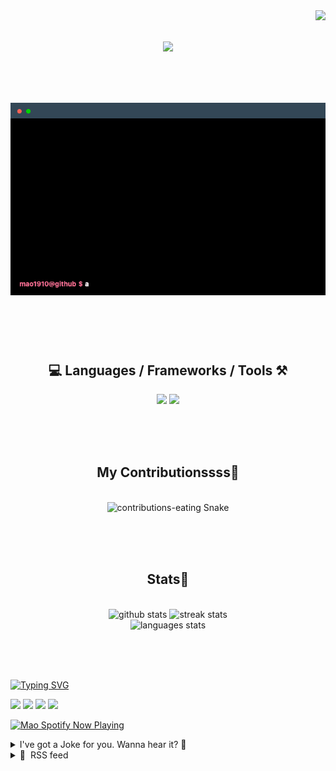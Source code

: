 <!-- VISITOR BADGE -->
<!-- https://github.com/hehuapei/visitor-badge -->

<img align="right" src="https://visitor-badge.laobi.icu/badge?page_id=mao1910.mao1910&left_color=%2379DAF9&right_color=%23FE6E96" />


<!-- TYPING SVG -->
<!-- https://github.com/DenverCoder1/readme-typing-svg -->

<h1 align="center">
    <img src="https://readme-typing-svg.herokuapp.com/?font=Righteous&size=35&center=true&vCenter=true&width=500&height=70&color=FE6E96&font=poppins&duration=5000&lines=Hi+There!+👋;+I'm+Mao!;" />
</h1>

<br/>

<!-- ABOUT ME TERMINAL -->
<h1 align="center">
<img src="./assets/terminal-5.gif" alt="Terminal" />
</h1>

<br/><br/><br/>


<!-- TECHNOLOGIES LOGOS -->
<!-- https://github.com/tandpfun/skill-icons -->

<h2 align="center">💻 Languages / Frameworks / Tools ⚒️</h2>
<div align="center">
    <img src="https://skillicons.dev/icons?i=javascript,typescript,angular,react,html,css,scss,bootstrap,cs,java,spring" />
    <img src="https://skillicons.dev/icons?i=flutter,firebase,supabase,mysql,git,github,gitlab,vscode,idea,maven,figma" />
</div>

<br/><br/><br/>


<!-- CONTRIBUTIONS SNAKE GAME -->
<!-- https://github.com/Platane/snk -->

<div align="center">
  <h2> My Contributionssss🐍 </h2>
  <br>
  <img alt="contributions-eating Snake" src="https://raw.githubusercontent.com/mao1910/mao1910/output/github-contribution-grid-snake.svg" />

  <!-- Four lines below suggested by Planate for Dark mode-->
  <picture>
  <source media="(prefers-color-scheme: dark)" srcset="github-snake-dark.svg" />
  <source media="(prefers-color-scheme: light)" srcset="github-snake.svg" />
  </picture>
  
  <br/><br/><br/>
</div>


<!-- GITHUB STATS -->
<!-- https://github.com/DenverCoder1/github-readme-streak-stats --> <!--  My own Vercel deployment -->
<!-- https://github.com/anuraghazra/github-readme-stats --> <!--  My own Vercel -->

<h2 align="center"> Stats📝 </h2>
  <br>
<div align=center>
  <img width=429 src="https://github-readme-stats-mao1910.vercel.app/api?username=mao1910&count_private=true&show_icons=true&theme=dracula&rank_icon=github&hide=contribs&border_radius=10&border_color=79DAF9" alt="github stats"/>
  <img width=396 src="https://github-readme-streak-stats-2235.vercel.app?user=mao1910&count_private=true&theme=dracula&currStreakNum=79DAF9&currStreakLabel=FE6E96&border_radius=10&border=79DAF9" alt="streak stats"/>
  <br/>
  <img src="https://github-readme-stats-mao1910.vercel.app/api/top-langs/?username=mao1910&layout=compact&theme=dracula&border_radius=10&size_weight=0.5&count_weight=0.5&border_color=79DAF9" alt="languages stats" />
</div>

<br/><br/><br/>


<!-- FOOTER -->
<!-- https://github.com/DenverCoder1/readme-typing-svg -->
<!-- https://readme-typing-svg.demolab.com/demo/ -->

<a href="https://git.io/typing-svg"><img src="https://readme-typing-svg.demolab.com?font=Poppins&pause=1000&color=FE6E96&width=535&lines=Thanks+for+dropping+by!;Feel+free+to+check+any+of+the+Socials+below+%F0%9F%91%87;Or+the+Joke+Of+The+Day+if+you're+down+for+a+giggle+%F0%9F%98%9D;Hope+to+see+you+again+%F0%9F%91%8A;Uh%3F+You're+still+here%3F;Well...+I'm+running+out+of+things+to+say...;Tell+you+what%2C+due+to+your+effort+and+perseverance%2C;I+shall+present+you+with+a+short+poem%3A;%22To+code%2C+or+not+to+code%2C+that+is+the+question%3A;Whether+'tis+nobler+in+the+IDE+to+debug;The+errors+and+issues+of+outrageous+software%2C;Or+to+take+up+the+keyboard+against+a+sea+of+bugs;And+by+coding%2C+end+them.%22;by+William+Shakespeare%2C+probably.+;Pretty+sure+that's+Hamlet's.;Alrighty%2C+this+has+been+fun.;But+I'll+restart+the+loop+now...+see+ya+soon!" alt="Typing SVG" /></a>


<!--  SOCIAL NETWORKS -->
<!-- https://github.com/alexandresanlim/Badges4-README.md-Profile -->

  <div> 
    <a href="https://www.deviantart.com/madeinkobaia/art/my-profile-is-under-construction-265626465" target="_blank"><img src="https://img.shields.io/badge/-LinkedIn-%230077B5?style=for-the-badge&logo=linkedin&logoColor=white" target="_blank"></a> <!-- ADD LINKEDIN PROFILE -->
    <a href = "https://www.nicepng.com/ourpic/u2q8o0t4t4r5o0r5_website-under-construction-png-graphic-transparent-website-under/"><img src="https://img.shields.io/badge/Portfolio-4285F4?style=for-the-badge&logo=Google-chrome&logoColor=white" target="_blank"></a> <!-- ADD PORTFOLIO WEBSITE -->
    <a href="https://discord.gg" target="_blank"><img src="https://img.shields.io/badge/Discord-7289DA?style=for-the-badge&logo=discord&logoColor=white" target="_blank"></a> <!-- ADD DISCORD --> <!-- User or Server? -->
    <a href = "mailto:mao1910dev@gmail.com"><img src="https://img.shields.io/badge/Gmail-D14836?style=for-the-badge&logo=gmail&logoColor=white" target="_blank"></a>
  </div>


<!-- SPOTIFY PLAYING-->
<!-- https://github.com/novatorem/novatorem --> <!-- My own Vercel deployment-->

[<img width=438px src="https://spotify-now-playing-git-main-mao1910.vercel.app//api/spotify/?border_color=FE6E96" alt="Mao Spotify Now Playing" />](https://open.spotify.com/user/31542et242zglhf42ydrtqgvuvde)


<!-- JOKE OF THE DAY -->
<!-- https://github.com/ABSphreak/readme-jokes --> <!-- My own Vercel deployment-->

<details>
<summary>I've got a Joke for you. Wanna hear it? 🙈</summary>

<br/>

 <tr>
 <td style="padding-top:4px"><img src = "https://readme-jokes-git-master-mao1910.vercel.app/api?&theme=dracula"></td>
 </tr>

</details>


<!-- RSS FEED -->
<!-- https://github.com/gautamkrishnar/blog-post-workflow -->

<details>
<summary>📕 &nbsp;RSS feed</summary>

<br/>

<!-- BLOG-POST-LIST:START -->
 #### - [Breaking Terraform files into composable layers](https://dev.to/he4rt/breaking-terraform-files-into-composable-layers-1mj8) 
 <details><summary>Article</summary> <p>Terraform allows you to spin up cloud infrastructure using a single command. Let's say you're trying to run Elasticsearch and Kibana within a Kubernetes cluster, for example.</p>

<p>For that, you could write a few <code>.tf</code> files and run <code>terraform apply</code> to provision a Kubernetes cluster and deploy a few pods to it.</p>

<p><a href="https://res.cloudinary.com/practicaldev/image/fetch/s--M2tay2Bu--/c_limit%2Cf_auto%2Cfl_progressive%2Cq_auto%2Cw_800/https://dev-to-uploads.s3.amazonaws.com/uploads/articles/gcuyfxzx1putejr1rl8t.png" class="article-body-image-wrapper"><img src="https://res.cloudinary.com/practicaldev/image/fetch/s--M2tay2Bu--/c_limit%2Cf_auto%2Cfl_progressive%2Cq_auto%2Cw_800/https://dev-to-uploads.s3.amazonaws.com/uploads/articles/gcuyfxzx1putejr1rl8t.png" alt="Image description" width="800" height="716"></a></p>

<p>Now, assume you want other instances of the Elastic stack that you can use for demos. In that case, you'll have to set up brand new <a href="https://developer.hashicorp.com/terraform/language/state/workspaces">Terraform workspaces</a> and run <code>terraform apply</code> multiple times.</p>

<p>The problem with this approach is that it will cause you to replicate your <em>entire</em> infrastructure every time. Consequently, you'll have multiple Kubernetes clusters. Each cluster takes at least 15 minutes to spin up and costs $72 a month on AWS.</p>

<p><a href="https://res.cloudinary.com/practicaldev/image/fetch/s--FtQxQhRb--/c_limit%2Cf_auto%2Cfl_progressive%2Cq_auto%2Cw_800/https://dev-to-uploads.s3.amazonaws.com/uploads/articles/hxcjdv5zbm87e5hqrdpf.png" class="article-body-image-wrapper"><img src="https://res.cloudinary.com/practicaldev/image/fetch/s--FtQxQhRb--/c_limit%2Cf_auto%2Cfl_progressive%2Cq_auto%2Cw_800/https://dev-to-uploads.s3.amazonaws.com/uploads/articles/hxcjdv5zbm87e5hqrdpf.png" alt="Image description" width="800" height="294"></a></p>

<p>A much better alternative would be to reuse a single Kubernetes cluster and spin up multiple environments on top of it. Thus, you'd pay for a single cluster, and you don't have to wait for a brand new cluster every time you spawn a new environment.</p>

<p><a href="https://res.cloudinary.com/practicaldev/image/fetch/s--OYZBQaOm--/c_limit%2Cf_auto%2Cfl_progressive%2Cq_auto%2Cw_800/https://dev-to-uploads.s3.amazonaws.com/uploads/articles/dm7mo4o6ub7y1w0mw6xj.png" class="article-body-image-wrapper"><img src="https://res.cloudinary.com/practicaldev/image/fetch/s--OYZBQaOm--/c_limit%2Cf_auto%2Cfl_progressive%2Cq_auto%2Cw_800/https://dev-to-uploads.s3.amazonaws.com/uploads/articles/dm7mo4o6ub7y1w0mw6xj.png" alt="Image description" width="800" height="280"></a></p>

<p>That's why <a href="https://github.com/ergomake/layerform">Layerform</a> exists. Layerform allows engineers to break their Terraform files into composable <em>layers</em>. That way, teams can have a shared base layer for their Kubernetes cluster and multiple top layers with Elasticsearch, Kibana, and even other serverless components they need, like Lambdas, SQS queues, or load balancers.</p>

<p><a href="https://res.cloudinary.com/practicaldev/image/fetch/s--5PlYKotr--/c_limit%2Cf_auto%2Cfl_progressive%2Cq_auto%2Cw_800/https://dev-to-uploads.s3.amazonaws.com/uploads/articles/ap5kps52rrkjqw09hlj5.png" class="article-body-image-wrapper"><img src="https://res.cloudinary.com/practicaldev/image/fetch/s--5PlYKotr--/c_limit%2Cf_auto%2Cfl_progressive%2Cq_auto%2Cw_800/https://dev-to-uploads.s3.amazonaws.com/uploads/articles/ap5kps52rrkjqw09hlj5.png" alt="Image description" width="800" height="482"></a></p>

<p>In this post, I'll explain how layers work, how to break your Terraform files into composable layers and demonstrate a few use cases that layers enable. Those use cases include creating production-like development environments and setting up pull request preview links for <em>any</em> type of application.</p>

<blockquote>
<p>As a note, Terraform workspaces are quite laborious to use. The official documentation even contains a warning about using them.<br>
<em><strong>Important</strong>: Workspaces are not appropriate for system decomposition or deployments requiring separate credentials and access controls.</em></p>
</blockquote>



<h2>
  
  
  How layers work
</h2>

<p>In Layerform, Terraform files are divided into layers. Each layer definition specifies the files that belong to it and a list of dependencies.</p>

<p>Let's say you're trying to run Elasticsearch and Kibana within an EKS instance (AWS-managed k8s).</p>

<p>For that, you'd have two layers, one for <code>eks</code>, and another for the <code>elastic_stack</code>.<br>
</p>

<div class="highlight js-code-highlight">
<pre class="highlight json"><code><span class="p">{</span><span class="w">
    </span><span class="nl">"layers"</span><span class="p">:</span><span class="w"> </span><span class="p">[</span><span class="w">
        </span><span class="p">{</span><span class="w">
            </span><span class="nl">"name"</span><span class="p">:</span><span class="w"> </span><span class="s2">"eks"</span><span class="p">,</span><span class="w">
            </span><span class="nl">"files"</span><span class="p">:</span><span class="w"> </span><span class="p">[</span><span class="s2">"layers/eks.tf"</span><span class="p">,</span><span class="w"> </span><span class="s2">"layers/eks/**"</span><span class="p">]</span><span class="w">
        </span><span class="p">},</span><span class="w">
        </span><span class="p">{</span><span class="w">
            </span><span class="nl">"name"</span><span class="p">:</span><span class="w"> </span><span class="s2">"elastic_stack"</span><span class="p">,</span><span class="w">
            </span><span class="nl">"files"</span><span class="p">:</span><span class="w"> </span><span class="p">[</span><span class="s2">"layers/elastic_stack.tf"</span><span class="p">,</span><span class="w"> </span><span class="s2">"layers/elastic_stack/**"</span><span class="p">],</span><span class="w">
            </span><span class="nl">"dependencies"</span><span class="p">:</span><span class="w"> </span><span class="p">[</span><span class="s2">"eks"</span><span class="p">]</span><span class="w">
        </span><span class="p">}</span><span class="w">
    </span><span class="p">]</span><span class="w">
</span><span class="p">}</span><span class="w">
</span></code></pre>

</div>



<p>In the <code>eks</code> layer definition, you specify which files belong to that layer. Given that <code>eks</code> does <em>not</em> depend on any other infrastructure, it won't list any other layers as dependencies. On the other hand, the <code>elastic_stack</code> layer's files depend on <code>eks</code>. Consequently, it will include <code>eks</code> as a dependency.</p>

<p>After defining layers this way, you can spin up an EKS cluster independently by running <code>layerform spawn eks default</code>.</p>

<p><a href="https://res.cloudinary.com/practicaldev/image/fetch/s--FkvApNvc--/c_limit%2Cf_auto%2Cfl_progressive%2Cq_auto%2Cw_800/https://dev-to-uploads.s3.amazonaws.com/uploads/articles/ypdqh69w89w46ykwhwqq.png" class="article-body-image-wrapper"><img src="https://res.cloudinary.com/practicaldev/image/fetch/s--FkvApNvc--/c_limit%2Cf_auto%2Cfl_progressive%2Cq_auto%2Cw_800/https://dev-to-uploads.s3.amazonaws.com/uploads/articles/ypdqh69w89w46ykwhwqq.png" alt="Image description" width="800" height="118"></a></p>

<p>Then, each engineer can create their own instances of the <code>elastic_stack</code> and reuse the same cluster. For that, they'd all run <code>layerform spawn elastic_stack &lt;name&gt;</code>, and each of these layers would look for an underlying <code>eks</code> layer with ID <code>default</code>.</p>

<p><a href="https://res.cloudinary.com/practicaldev/image/fetch/s--8P7X6B_B--/c_limit%2Cf_auto%2Cfl_progressive%2Cq_auto%2Cw_800/https://dev-to-uploads.s3.amazonaws.com/uploads/articles/9s8v5628ww5himz8irzy.png" class="article-body-image-wrapper"><img src="https://res.cloudinary.com/practicaldev/image/fetch/s--8P7X6B_B--/c_limit%2Cf_auto%2Cfl_progressive%2Cq_auto%2Cw_800/https://dev-to-uploads.s3.amazonaws.com/uploads/articles/9s8v5628ww5himz8irzy.png" alt="Image description" width="800" height="486"></a><br>
</p>

<div class="highlight js-code-highlight">
<pre class="highlight plaintext"><code>➜ layerform list instances
INSTANCE NAME                LAYER NAME    DEPENDENCIES
default                      eks
first                        elastic_stack  eks=default
second                       elastic_stack  eks=default
</code></pre>

</div>



<p>If someone needs a new cluster, they can recreate the whole stack by passing the <code>--base</code> flag, as in <code>layerform spawn elastic_stack third --base eks=another_eks</code>.</p>

<p><a href="https://res.cloudinary.com/practicaldev/image/fetch/s--nVvBa9_U--/c_limit%2Cf_auto%2Cfl_progressive%2Cq_auto%2Cw_800/https://dev-to-uploads.s3.amazonaws.com/uploads/articles/7gvyssbz2m54d2xl01d7.png" class="article-body-image-wrapper"><img src="https://res.cloudinary.com/practicaldev/image/fetch/s--nVvBa9_U--/c_limit%2Cf_auto%2Cfl_progressive%2Cq_auto%2Cw_800/https://dev-to-uploads.s3.amazonaws.com/uploads/articles/7gvyssbz2m54d2xl01d7.png" alt="Image description" width="800" height="323"></a><br>
</p>

<div class="highlight js-code-highlight">
<pre class="highlight plaintext"><code>➜ layerform list instances
INSTANCE NAME                LAYER NAME    DEPENDENCIES
default                      eks
another_eks                  eks
first                        elastic_stack  eks=default
second                       elastic_stack  eks=default
third                        elastic_stack  eks=another_eks
</code></pre>

</div>



<p>When done with their layers, engineers can kill their layer instances without damaging someone else's work.</p>

<p><a href="https://res.cloudinary.com/practicaldev/image/fetch/s--9RcCxzV0--/c_limit%2Cf_auto%2Cfl_progressive%2Cq_auto%2Cw_800/https://dev-to-uploads.s3.amazonaws.com/uploads/articles/pwd33a7q2x1hk0uaaiwl.png" class="article-body-image-wrapper"><img src="https://res.cloudinary.com/practicaldev/image/fetch/s--9RcCxzV0--/c_limit%2Cf_auto%2Cfl_progressive%2Cq_auto%2Cw_800/https://dev-to-uploads.s3.amazonaws.com/uploads/articles/pwd33a7q2x1hk0uaaiwl.png" alt="Image description" width="800" height="419"></a></p>

<p>In a way, Layerform's layers are similar to container layers. Some people refer to them as "Kustomize for Terraform."</p>



<h2>
  
  
  Using layers to create development environments
</h2>

<p>For most teams, "staging" is a bottleneck. Usually, companies have many engineers, but there's only a single "staging" environment for everyone to use. Consequently, developers wanting to test changes in a production-like environment must queue.</p>

<p>Additionally, when systems are large or depend on serverless components, engineers cannot reliably run all their software on their machines. Therefore, they all point to the same staging environment and step on each others' toes.</p>

<p><a href="https://res.cloudinary.com/practicaldev/image/fetch/s--h2ZZ-wVs--/c_limit%2Cf_auto%2Cfl_progressive%2Cq_auto%2Cw_800/https://dev-to-uploads.s3.amazonaws.com/uploads/articles/dn62yxb4ac16mziqizlk.png" class="article-body-image-wrapper"><img src="https://res.cloudinary.com/practicaldev/image/fetch/s--h2ZZ-wVs--/c_limit%2Cf_auto%2Cfl_progressive%2Cq_auto%2Cw_800/https://dev-to-uploads.s3.amazonaws.com/uploads/articles/dn62yxb4ac16mziqizlk.png" alt="Image description" width="800" height="377"></a></p>

<p>Layers help teams solve this problem by enabling each engineer to spin up their own environment and share core pieces of infrastructure, as shown earlier.</p>

<p><a href="https://res.cloudinary.com/practicaldev/image/fetch/s--1t0giuY3--/c_limit%2Cf_auto%2Cfl_progressive%2Cq_auto%2Cw_800/https://dev-to-uploads.s3.amazonaws.com/uploads/articles/vr8ktr4zhtfrxblrl2ty.png" class="article-body-image-wrapper"><img src="https://res.cloudinary.com/practicaldev/image/fetch/s--1t0giuY3--/c_limit%2Cf_auto%2Cfl_progressive%2Cq_auto%2Cw_800/https://dev-to-uploads.s3.amazonaws.com/uploads/articles/vr8ktr4zhtfrxblrl2ty.png" alt="Image description" width="800" height="421"></a></p>

<p>Layerform also provides developers valuable features to develop applications locally while pointing them to their own "staging" environment's back-end.</p>

<p>Assume you cannot run Elasticsearch locally because the JVM needs too much memory, for example. In that case, you could use <code>layerform output</code> to get the address of your remote Elasticsearch instance.<br>
</p>

<div class="highlight js-code-highlight">
<pre class="highlight plaintext"><code>➜ layerform output elastic_stack first

{
  "cluster_name": {
    "sensitive": false,
    "type": "string",
    "value": "demo-eks-post-example"
  },
  "elasticsearch_url": {
    "sensitive": false,
    "type": "string",
    "value": "https://elasticsearch-post-example.environment.ergomake.link"
  }
}
</code></pre>

</div>



<p>You could use that URL in your Kibana configuration file (<code>config.yml</code>). That way, you could point your local Kibana to the remote Elasticsearch as you develop.<br>
</p>

<div class="highlight js-code-highlight">
<pre class="highlight yaml"><code><span class="na">elasticsearch.hosts</span><span class="pi">:</span>
    <span class="pi">[</span><span class="s2">"</span><span class="s">https://elasticsearch-post-example.environment.ergomake.link"</span><span class="pi">]</span>
</code></pre>

</div>



<p>In case you had multiple outputs you need to interpolate in your configuration file, as many applications have, you could even write a template file and tell Layerform to interpolate it for you.</p>

<p>Take the following template file for Kibana's <code>config.yml</code>, for example.<br>
</p>

<div class="highlight js-code-highlight">
<pre class="highlight yaml"><code><span class="na">elasticsearch.hosts</span><span class="pi">:</span> <span class="pi">[</span><span class="s2">"</span><span class="s">{{elasticsearch_url.value}}"</span><span class="pi">]</span>
</code></pre>

</div>



<p>To render that file and replace <code>{{ elasticsearch_url.value }}</code> with the actual values for your particular layer, you could use the <code>--template</code> flag to output the rendered file to <code>stdout</code>.<br>
</p>

<div class="highlight js-code-highlight">
<pre class="highlight yaml"><code><span class="s">➜ layerform output elastic_stack first --template config/kibana-template.yml</span>

<span class="na">elasticsearch.hosts</span><span class="pi">:</span> <span class="pi">[</span><span class="s1">'</span><span class="s">http://elastic-stack-xehl-es.environment.ergomake.link'</span><span class="pi">]</span>
</code></pre>

</div>



<p>Engineers could then pipe the rendered file to an actual <code>config.yml</code> and use it without knowing anything about layers or manually entering values.<br>
</p>

<div class="highlight js-code-highlight">
<pre class="highlight yaml"><code><span class="s">➜ layerform output elastic_stack first --template config/kibana-template.yml &gt; config.yml</span>
</code></pre>

</div>



<p>After that, <code>yarn start</code> would cause Kibana to read <code>config.yml</code> and point to the remote Elasticsearch.</p>



<h3>
  
  
  A note on collaborating with layers
</h3>

<p>Similarly to Terraform, Layerform may use a remote back-end to store states and layer definitions.</p>

<p>Once an engineer creates a layer instance, Layerform syncs it with a remote state file in S3. Then, when someone else uses <code>layerform list instances</code>, Layerform will fetch states from the remote back-end and list an up-to-date list of instances.</p>

<p><a href="https://res.cloudinary.com/practicaldev/image/fetch/s--8adkbuS2--/c_limit%2Cf_auto%2Cfl_progressive%2Cq_auto%2Cw_800/https://dev-to-uploads.s3.amazonaws.com/uploads/articles/38dvovqdoplf7l9z1j4z.png" class="article-body-image-wrapper"><img src="https://res.cloudinary.com/practicaldev/image/fetch/s--8adkbuS2--/c_limit%2Cf_auto%2Cfl_progressive%2Cq_auto%2Cw_800/https://dev-to-uploads.s3.amazonaws.com/uploads/articles/38dvovqdoplf7l9z1j4z.png" alt="Image description" width="800" height="284"></a></p>

<p>Assume engineer A spun up layer <code>first</code>. If engineer B wants to collaborate with engineer A, they will be able to see <code>first</code> in the list of layers because the list is stored remotely.<br>
</p>

<div class="highlight js-code-highlight">
<pre class="highlight plaintext"><code># Ran by engineer B
➜ layerform list instances

INSTANCE NAME                LAYER NAME     DEPENDENCIES
default                      eks
first                        elastic_stack  eks=default
</code></pre>

</div>



<p>Then, engineer B can also get the URL of the Elasticsearch instance in layer <code>first</code> by running <code>layerform output</code>.</p>

<blockquote>
<p>We're still working on proper locking and collaboration mechanisms to keep states free of race conditions. We welcome pull requests for that in case you're interested in contributing.</p>
</blockquote>



<h2>
  
  
  Using layers to create pull request previews
</h2>

<p>Whenever engineers make changes and open a pull request, Vercel spins up their Next.js application and adds a preview link to the PR.</p>

<p><a href="https://res.cloudinary.com/practicaldev/image/fetch/s--pnjyN5Og--/c_limit%2Cf_auto%2Cfl_progressive%2Cq_auto%2Cw_800/https://dev-to-uploads.s3.amazonaws.com/uploads/articles/1ssnxqyr3p3pxlah6inw.png" class="article-body-image-wrapper"><img src="https://res.cloudinary.com/practicaldev/image/fetch/s--pnjyN5Og--/c_limit%2Cf_auto%2Cfl_progressive%2Cq_auto%2Cw_800/https://dev-to-uploads.s3.amazonaws.com/uploads/articles/1ssnxqyr3p3pxlah6inw.png" alt="Image description" width="800" height="237"></a></p>

<p>Most developers, designers, and product managers love Vercel's previews. <strong>The problem is that these previews do not work for teams with more complex set-ups</strong>. For example, you can't get full-stack previews if you have a serverless application or need a Kubernetes cluster.</p>

<p>Today, most teams end up building these preview environments in-house, using a bunch of ad-hoc scripts.</p>

<p><a href="https://github.com/ergomake/layerform">Layerform</a> helps teams solve this problem by allowing them to create a separate preview layer. Then, engineers can call the Layerform CLI from their CI and spin up only the infrastructure they need.</p>

<p>Since Layerform uses Terraform files, it can spin up all types of infrastructure for these previews, including Kubernetes resources, Lambdas, SQS instances, and S3 buckets.</p>

<p>In the case of the Elastic stack, for example, engineers could create a GitHub action to <code>layerform spawn</code> only the Elastic stack layer on top of a shared <code>preview</code> cluster, making previews much less expensive.<br>
</p>

<div class="highlight js-code-highlight">
<pre class="highlight yaml"><code><span class="na">name</span><span class="pi">:</span> <span class="s">Preview</span>

<span class="na">on</span><span class="pi">:</span>
    <span class="na">pull_request</span><span class="pi">:</span>

<span class="na">jobs</span><span class="pi">:</span>
    <span class="na">preview</span><span class="pi">:</span>
        <span class="na">runs-on</span><span class="pi">:</span> <span class="s">ubuntu-latest</span>

        <span class="na">steps</span><span class="pi">:</span>
            <span class="c1"># + Checkout code, install deps, etc...</span>
            <span class="pi">-</span> <span class="na">name</span><span class="pi">:</span> <span class="s">Install Layerform</span>
              <span class="na">run</span><span class="pi">:</span> <span class="s">go install github.com/ergomake/layerform@main</span>

            <span class="c1"># Configure remote state — we'll improve this</span>
            <span class="pi">-</span> <span class="na">name</span><span class="pi">:</span> <span class="s">Create Layerform config file</span>
              <span class="na">run</span><span class="pi">:</span> <span class="pi">|</span>
                  <span class="s">mkdir -p ~/.layerform</span>
                  <span class="s">echo "currentContext: demo" &gt; ~/.layerform/config</span>
                  <span class="s">echo "contexts:" &gt;&gt; ~/.layerform/config</span>
                  <span class="s">echo "  demo:" &gt;&gt; ~/.layerform/config</span>
                  <span class="s">echo "    type: s3" &gt;&gt; ~/.layerform/config</span>
                  <span class="s">echo "    bucket: layerform-post-demo" &gt;&gt; ~/.layerform/config</span>
                  <span class="s">echo "    region: us-west-1" &gt;&gt; ~/.layerform/config</span>

            <span class="c1"># Actually spawn the preview layer</span>
            <span class="pi">-</span> <span class="na">id</span><span class="pi">:</span> <span class="s">layerform</span>
              <span class="na">name</span><span class="pi">:</span> <span class="s">Spawn Elasticstack using Layerform</span>
              <span class="na">run</span><span class="pi">:</span> <span class="pi">|</span>
                  <span class="s">layerform spawn elastic_stack ${{ github.event.pull_request.head.ref }}</span>
              <span class="na">env</span><span class="pi">:</span>
                  <span class="na">AWS_ACCESS_KEY_ID</span><span class="pi">:</span> <span class="s">${{ secrets.AWS_ACCESS_KEY_ID }}</span>
                  <span class="na">AWS_SECRET_ACCESS_KEY</span><span class="pi">:</span> <span class="s">${{ secrets.AWS_SECRET_ACCESS_KEY }}</span>
</code></pre>

</div>



<p>The workflow above will use the pull request's branch name as the layer instance's name.</p>

<blockquote>
<p>Just like any other layer instance, it will appear when running <code>layerform list</code>, so you can connect to it from your terminal too, if you want.</p>
</blockquote>

<p>Finally, once the <code>spawn</code> is done, you can write some code to call <code>layerform output</code> and add a comment with a preview link to the pull request.<br>
</p>

<div class="highlight js-code-highlight">
<pre class="highlight yaml"><code><span class="c1"># ...</span>

<span class="c1"># Get Kibana's URL from layerform output using jq</span>
<span class="pi">-</span> <span class="na">id</span><span class="pi">:</span> <span class="s">layerform</span>
  <span class="na">name</span><span class="pi">:</span> <span class="s">Spawn Elasticstack using Layerform</span>
  <span class="na">run</span><span class="pi">:</span> <span class="pi">|</span>
      <span class="s">layerform spawn elastic_stack ${{ github.event.pull_request.head.ref }}</span>
      <span class="s">kibana=$(layerform output elastic_stack ${{ github.event.pull_request.head.ref }} | jq -r .kibana_url.value)</span>
      <span class="s">echo "kibana=$kibana" &gt;&gt; "$GITHUB_OUTPUT"</span>
  <span class="na">env</span><span class="pi">:</span>
      <span class="na">AWS_ACCESS_KEY_ID</span><span class="pi">:</span> <span class="s">${{ secrets.AWS_ACCESS_KEY_ID }}</span>
      <span class="na">AWS_SECRET_ACCESS_KEY</span><span class="pi">:</span> <span class="s">${{ secrets.AWS_SECRET_ACCESS_KEY }}</span>

<span class="c1"># Add a comment to the pull request</span>
<span class="pi">-</span> <span class="na">uses</span><span class="pi">:</span> <span class="s">actions/github-script@v6</span>
  <span class="na">with</span><span class="pi">:</span>
      <span class="na">script</span><span class="pi">:</span> <span class="pi">|</span>
          <span class="s">github.rest.issues.createComment({</span>
            <span class="s">issue_number: context.issue.number,</span>
            <span class="s">owner: context.repo.owner,</span>
            <span class="s">repo: context.repo.repo,</span>
            <span class="s">body: '${{ steps.layerform.outputs.kibana }}'</span>
          <span class="s">})</span>
</code></pre>

</div>



<p>After that change, you'll see a preview link pointing to actual production-like infrastructure in every PR you open.</p>

<p><a href="https://res.cloudinary.com/practicaldev/image/fetch/s--RLVL_0X0--/c_limit%2Cf_auto%2Cfl_progressive%2Cq_auto%2Cw_800/https://dev-to-uploads.s3.amazonaws.com/uploads/articles/tfarsc0kamv6bumhubfx.png" class="article-body-image-wrapper"><img src="https://res.cloudinary.com/practicaldev/image/fetch/s--RLVL_0X0--/c_limit%2Cf_auto%2Cfl_progressive%2Cq_auto%2Cw_800/https://dev-to-uploads.s3.amazonaws.com/uploads/articles/tfarsc0kamv6bumhubfx.png" alt="Image description" width="800" height="139"></a></p>

<p>To destroy these layer instances, you should create a second workflow that's triggered when someone closes or merges a PR. That workflow should call <code>layerform kill</code> and pass it the layer's name, which, in this case, is the same as the branch's.<br>
</p>

<div class="highlight js-code-highlight">
<pre class="highlight yaml"><code><span class="na">name</span><span class="pi">:</span> <span class="s">Destroy previews when PRs are closed</span>

<span class="na">on</span><span class="pi">:</span>
    <span class="na">pull_request</span><span class="pi">:</span>
        <span class="na">types</span><span class="pi">:</span> <span class="pi">[</span><span class="nv">closed</span><span class="pi">]</span>

<span class="na">jobs</span><span class="pi">:</span>
    <span class="na">kill_preview</span><span class="pi">:</span>
        <span class="na">runs-on</span><span class="pi">:</span> <span class="s">ubuntu-latest</span>
        <span class="na">steps</span><span class="pi">:</span>
            <span class="c1"># + Checkout code, install deps, etc...</span>
            <span class="pi">-</span> <span class="na">name</span><span class="pi">:</span> <span class="s">Install Layerform</span>
              <span class="na">run</span><span class="pi">:</span> <span class="s">go install github.com/ergomake/layerform@main</span>

            <span class="pi">-</span> <span class="na">name</span><span class="pi">:</span> <span class="s">Kill preview</span>
              <span class="na">run</span><span class="pi">:</span> <span class="s">layerform kill elastic_stack ${{ github.event.pull_request.head.ref }}</span>
</code></pre>

</div>



<h2>
  
  
  Extra implementation notes
</h2>

<p>In these examples, I assume that users have deployed an <a href="https://docs.nginx.com/nginx-ingress-controller/"><code>nginx-ingress-controller</code></a> to their cluster through the <code>eks</code> layer. This controller is responsible for creating an <code>nlb</code> and exposing Elasticsearch and Kibana to the internet through their ingresses.</p>

<p>In any case, many developers would probably want to keep their development environments within a VPN, which is also possible because Layerform provisions all the infrastructure in <em>your</em> cloud using plain Terraform files.</p>

<p>When it comes to deploying the actual pods to your cluster, you can use whatever you want. When I tested the examples myself, I specified raw Kubernetes resources through the <code>kubernetes</code> provider. Still, you could use Helm charts with the Helm provider. The only requirement for using layers is that your infra is in a Terraform file, not ad-hoc scripts.</p>

<p>Finally, another interesting detail is that engineers must provide layer definitions to the remote back-end with <code>layerform configure</code> before anyone can spawn instances.</p>

<p><strong>If you've found this idea intriguing, please consider <a href="https://github.com/ergomake/layerform">giving us a star on GitHub</a>.</strong></p>

 </details> 
 <hr /> 

 #### - [AWS Lambda and Slack integration](https://dev.to/aws-builders/aws-lambda-and-slack-integration-2d3g) 
 <details><summary>Article</summary> <p>Slack has emerged as a go-to platform for businesses to promote effective interactions because it is essential for seamless team collaboration. You can streamline the process of sending Slack messages and seamlessly integrate it into your current workflows by utilising the strength of AWS Lambda functions. In this article, we’ll look at how to send Slack messages and easily add them to your team’s Slack channels using a Python Lambda function.</p>

<h2>
  
  
  Step 1: Create a Slack App and obtain credentials
</h2>

<p>You must create a Slack app and obtain the required authentication credentials before you can begin. Create a new app for your workspace using the Slack API, then enable the necessary permissions, such as “chat:write.” We will need your app’s API token later, so please retrieve it.</p>

<p>I personally prefer using the <a href="https://api.slack.com/messaging/webhooks">incoming webhooks</a> feature that Slack provides. It will give you a simple REST api to send messages. See the example below.<br>
</p>

<div class="highlight js-code-highlight">
<pre class="highlight shell"><code>POST https://hooks.slack.com/services/T00000000/B00000000/XXXXXXXXXXXXXXXXXXXXXXXX
Content-type: application/json
<span class="o">{</span>
    <span class="s2">"text"</span>: <span class="s2">"Hello, world."</span>
<span class="o">}</span>
</code></pre>

</div>



<h2>
  
  
  Step 2: Set Up an AWS Lambda Function
</h2>

<p>Go to the Lambda service in the AWS Management Console and select “Create Function.” Select the proper runtime environment for your Lambda function that is based on Python.</p>

<p>Write the Python code necessary to send Slack messages in the Lambda function’s code editor. Import the requests library to get started with sending HTTP requests to the Slack API. Create a function that builds the message payload and sends it to the correct Slack API endpoint after that.</p>

<p>Here is an example of what Python code could look like:<br>
</p>

<div class="highlight js-code-highlight">
<pre class="highlight python"><code><span class="kn">import</span> <span class="nn">requests</span>
<span class="kn">import</span> <span class="nn">os</span>

<span class="k">def</span> <span class="nf">send_slack_message</span><span class="p">(</span><span class="n">message</span><span class="p">):</span>
    <span class="n">slack_token</span> <span class="o">=</span> <span class="n">os</span><span class="p">.</span><span class="n">environ</span><span class="p">[</span><span class="s">'SLACK_TOKEN'</span><span class="p">]</span>
    <span class="n">channel_id</span> <span class="o">=</span> <span class="s">'your_channel_id'</span>

    <span class="n">url</span> <span class="o">=</span> <span class="s">'https://slack.com/api/chat.postMessage'</span>
    <span class="n">headers</span> <span class="o">=</span> <span class="p">{</span><span class="s">'Authorization'</span><span class="p">:</span> <span class="sa">f</span><span class="s">'Bearer </span><span class="si">{</span><span class="n">slack_token</span><span class="si">}</span><span class="s">'</span><span class="p">}</span>
    <span class="n">payload</span> <span class="o">=</span> <span class="p">{</span>
        <span class="s">'channel'</span><span class="p">:</span> <span class="n">channel_id</span><span class="p">,</span>
        <span class="s">'text'</span><span class="p">:</span> <span class="n">message</span>
    <span class="p">}</span>

    <span class="n">response</span> <span class="o">=</span> <span class="n">requests</span><span class="p">.</span><span class="n">post</span><span class="p">(</span><span class="n">url</span><span class="p">,</span> <span class="n">headers</span><span class="o">=</span><span class="n">headers</span><span class="p">,</span> <span class="n">json</span><span class="o">=</span><span class="n">payload</span><span class="p">)</span>

    <span class="k">if</span> <span class="n">response</span><span class="p">.</span><span class="n">status_code</span> <span class="o">==</span> <span class="mi">200</span><span class="p">:</span>
        <span class="k">print</span><span class="p">(</span><span class="s">"Message sent successfully!"</span><span class="p">)</span>
    <span class="k">else</span><span class="p">:</span>
        <span class="k">print</span><span class="p">(</span><span class="s">"Failed to send message."</span><span class="p">)</span>

<span class="k">def</span> <span class="nf">lambda_handler</span><span class="p">(</span><span class="n">event</span><span class="p">,</span> <span class="n">context</span><span class="p">):</span>
    <span class="n">message</span> <span class="o">=</span> <span class="s">"Hello from AWS Lambda!"</span>
    <span class="n">send_slack_message</span><span class="p">(</span><span class="n">message</span><span class="p">)</span>

</code></pre>

</div>



<p>As soon as you configure your Lambda function, make sure to replace <code>your_channel_id</code> with the appropriate Slack channel ID and set the <code>SLACK_TOKEN</code> environment variable.</p>

<h2>
  
  
  Step 4: Configure the Lambda Function
</h2>

<p>Configure the triggers and permissions of the Lambda function to integrate it with Slack. There are many triggers you can set up, including a scheduled event, an API Gateway endpoint, and other AWS services. We’ll concentrate on a simple setup without any particular triggers for this example.</p>

<p>Here is an example of <a href="https://medium.com/@kasun.dsilva/trigger-lambda-functions-via-eventbrigde-172026492121">scheduling Lambda with EventBridge</a>.</p>

<p>Make sure the Lambda function has the appropriate rights to call the Slack API. To enable the Lambda function to send HTTP requests to the Slack API and, if necessary, access other necessary resources, create an IAM role with the proper policies.</p>

<h2>
  
  
  Step 5: Test and Deploy
</h2>

<p>It’s time to test the integration after configuring the Lambda function. To execute the function and make sure it successfully sends a message to your Slack channel, use the Lambda console’s <code>Test</code> feature.</p>

<p>Deploy the Lambda function once you are happy with the implementation.</p>

<p>Slack integration with Python Lambda functions offers a seamless way to communicate with your team or organisation. You can quickly set up a Lambda function to send Slack messages by following the instructions in this blog post, and you can easily integrate it into your current workflows. Utilise Slack and AWS Lambda to your advantage to increase output while fostering effective team communication.</p>

 </details> 
 <hr /> 

 #### - [We Updated Our "Year Club" Badges!](https://dev.to/devteam/we-updated-our-year-club-badges-1lhi) 
 <details><summary>Article</summary> <p>We have been very pleased to add a few new badges to our repertoire as of late, including the <a href="https://dev.to/devteam/announcing-the-icebreaker-badge-20k3">Icebreaker</a> and <a href="https://dev.to/devteam/introducing-the-warm-welcome-badge-4hnh">Warm Welcome</a> Badges. During our excitement around creating new badges, we thought it was high time to present a little makeover to some older badges!</p>

<h2>
  
  
  Introducing... our new "Year Club" Badges!
</h2>

<p><a href="https://res.cloudinary.com/practicaldev/image/fetch/s--I4bYKP6H--/c_limit%2Cf_auto%2Cfl_progressive%2Cq_auto%2Cw_800/https://dev-to-uploads.s3.amazonaws.com/uploads/articles/z8ip33gohl49ox5qh2je.jpg" class="article-body-image-wrapper"><img src="https://res.cloudinary.com/practicaldev/image/fetch/s--I4bYKP6H--/c_limit%2Cf_auto%2Cfl_progressive%2Cq_auto%2Cw_800/https://dev-to-uploads.s3.amazonaws.com/uploads/articles/z8ip33gohl49ox5qh2je.jpg" alt="Year Club Badges" width="800" height="457"></a></p>

<p><strong>These badges are awarded upon your yearly anniversary of becoming a DEV member and were built to celebrate your longevity on our platform.</strong> </p>

<p>If you already earned any Year Club badges, they are now updated to this new look, to help match the rest of our brand identity here on our platform.</p>

<p>Also, as we continue to update our badges, you may notice that the more you engage, the more you unlock new badges! When you stay active on DEV, we hope you are: (1) fulfilled by our community (2) being recognized for how much your participation and knowledge helps make DEV a better place.</p>




<p>We hope you all enjoy our badge refreshes and will see you again soon for more badge updates! </p>

<p>PS: Don't forget to check out our new <a href="https://dev.to/community-badges">Community Badge Page</a> to view all of the other badges we have available on our site.</p>

<p><strong>Cheers,</strong><br>
<strong>The DEV Team</strong></p>

 </details> 
 <hr /> 

 #### - [Hello, world!](https://dev.to/ilya0x/hello-world-jl7) 
 <details><summary>Article</summary> <p>My first post on <a href="https://dev.to">dev.to</a> 🤓</p>

 </details> 
 <hr /> 

 #### - [Discussion of the Week - v2](https://dev.to/devteam/discussion-of-the-week-v2-517c) 
 <details><summary>Article</summary> <p>In this weekly roundup, we highlight what we believe to be the most thoughtful, helpful, and/or interesting discussion over the past week! Though we are strong believers in healthy and respectful debate, we typically try to choose discussions that are positive in nature and avoid those that are overly contentious.</p>

<p>Any folks whose articles we feature here will be rewarded with our Discussion of the Week badge. ✨</p>

<p><a href="https://res.cloudinary.com/practicaldev/image/fetch/s--6M-JeZHe--/c_limit%2Cf_auto%2Cfl_progressive%2Cq_auto%2Cw_800/https://dev-to-uploads.s3.amazonaws.com/uploads/articles/yvizv31dpchucxic2lxc.png" class="article-body-image-wrapper"><img src="https://res.cloudinary.com/practicaldev/image/fetch/s--6M-JeZHe--/c_limit%2Cf_auto%2Cfl_progressive%2Cq_auto%2Cw_800/https://dev-to-uploads.s3.amazonaws.com/uploads/articles/yvizv31dpchucxic2lxc.png" alt="The Discussion of the Week badge. It includes a roll of thread inside a speech bubble. The thread is a reference to comment threads." width="800" height="800"></a></p>

<p>Now that y'all understand the flow, let's go! 🏃💨</p>

<h2>
  
  
  The Discussion of the Week
</h2>

<p>This week's pick goes to Keit (<a class="mentioned-user" href="https://dev.to/k8adev">@k8adev</a>) for sharing the enlightening discussion <a href="https://dev.to/k8adev/tech-events-are-not-as-cool-as-you-think-from-an-organizer-perspective-2b70">"Tech Events are NOT as cool as you think (from an organizer perspective)"</a>:</p>


<div class="ltag__link">
  <a href="/k8adev" class="ltag__link__link">
    <div class="ltag__link__pic">
      <img src="https://res.cloudinary.com/practicaldev/image/fetch/s--Y28dLDsJ--/c_limit%2Cf_auto%2Cfl_progressive%2Cq_auto%2Cw_800/https://res.cloudinary.com/practicaldev/image/fetch/s--NJCLzM31--/c_fill%2Cf_auto%2Cfl_progressive%2Ch_150%2Cq_auto%2Cw_150/https://dev-to-uploads.s3.amazonaws.com/uploads/user/profile_image/783676/433bcb84-1773-4d9f-93f4-801568e07efb.jpeg" alt="k8adev">
    </div>
  </a>
  <a href="/k8adev/tech-events-are-not-as-cool-as-you-think-from-an-organizer-perspective-2b70" class="ltag__link__link">
    <div class="ltag__link__content">
      <h2>Tech Events are NOT as cool as you think (from an organizer perspective)</h2>
      <h3>Keit Oliveira ・ Sep 13</h3>
      <div class="ltag__link__taglist">
        <span class="ltag__link__tag">#discuss</span>
        <span class="ltag__link__tag">#techtalks</span>
        <span class="ltag__link__tag">#braziliandevs</span>
        <span class="ltag__link__tag">#frontend</span>
      </div>
    </div>
  </a>
</div>


<p>Many of us in this community are familiar with tech events — developer conferences and meetups... we go, we mingle, we see the talks, eat the snacks, browse the booths and collect way more swag than we ever needed. And, speaking for myself, I generally have a really good time at these events! It gives me a chance to step away from the screen and connect with other tech folks in the real-world. But rarely do I think about the people behind the scenes making these events work.</p>

<p>Keit's post reveals what it's like to put together these events from the organizer's perspective — just how much planning, prep time, and financial costs go into executing a successful event. It's easy to take for granted all the hard work that these organizers do to put on a good show... and they do <strong>a lot!</strong></p>

<p>It was really heartening to see all the kind comments dropped in response to this post. Clearly, Keit's perspective opened many of our eyes to the difficulties organizers face, and lots of y'all hopped in to share your appreciation for these challenges and for the excellent conferences that organizers have put together. Notably, quite a few fellow organizers hopped in to concur and share their own accounts of organizing events. Appreciate all the positive vibes in this comment thread. 😀</p>

<p>Thanks for pulling back the curtain and showing us what it's like to run a tech event like this, Keit! Organizing events is no easy task, but it's important to and much appreciated by us folks that attend.</p>

<h2>
  
  
  What are your picks?
</h2>

<p>The DEV Community is particularly special because of the kind, thoughtful, helpful, and entertaining discussions happening between community members. As such, we want to encourage folks to participate in discussions and reward those who are initiating or taking part in conversations across the community. After all, a community is made possible by the people interacting inside it.</p>

<p>There are loads of great discussions floating about in this community. This just the one we chose to highlight. 🙂</p>

<p>I urge you all to share your favorite discussion of the past week below in the comments. And if you're up for it, give the author an @mention — it'll probably make 'em feel good. 💚</p>

 </details> 
 <hr /> 
<!-- BLOG-POST-LIST:END -->
</table>
</details>


<!-- TODO
Change the 3stats boxes around, possibly two on top and one on bottom
Fix RSSfeed
Fix Spotify Playlists
Fix Socials [Portfolio, Discord, Linkedin]
In the future, add Public Repositories of Selected Projects
-->
